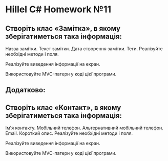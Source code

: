 # Hillel C# Homework №11

## Створіть клас «Замітка», в якому зберігатиметься така інформація:

Назва замітки.
Текст замітки.
Дата створення замітки.
Теги.
Реалізуйте необхідні методи і поля.

Реалізуйте виведення інформації на екран.

Використовуйте MVC-патерн у коді цієї програми.

## Додатково:

## Створіть клас «Контакт», в якому зберігатиметься така інформація:

Ім'я контакту.
Мобільний телефон.
Альтернативний мобільний телефон.
Email.
Короткий опис.
Реалізуйте необхідні методи і поля.

Реалізуйте виведення інформації на екран.

Використовуйте MVC-патерн у коді цієї програми.
